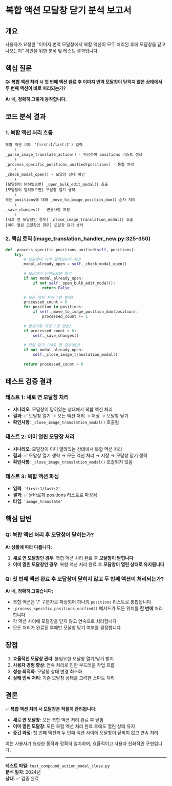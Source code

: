 # 복합 액션 모달창 닫기 분석 보고서

## 개요

사용자가 요청한 "이미지 번역 모달창에서 복합 액션이 모두 처리된 후에 모달창을 닫고 나오는지" 확인을 위한 분석 및 테스트 결과입니다.

## 핵심 질문

**Q: 복합 액션 처리 시 첫 번째 액션 완료 후 이미지 번역 모달창이 닫히지 않은 상태에서 두 번째 액션이 바로 처리되는가?**

**A: 네, 정확히 그렇게 동작합니다.**

## 코드 분석 결과

### 1. 복합 액션 처리 흐름

```
복합 액션 (예: 'first:1/last:2') 입력
    ↓
_parse_image_translate_action() - 파싱하여 positions 리스트 생성
    ↓
_process_specific_positions_unified(positions) - 통합 처리
    ↓
_check_modal_open() - 모달창 상태 확인
    ↓
[모달창이 닫혀있으면] _open_bulk_edit_modal() 호출
[모달창이 열려있으면] 모달창 열기 생략
    ↓
모든 positions에 대해 _move_to_image_position_dom() 순차 처리
    ↓
_save_changes() - 변경사항 저장
    ↓
[새로 연 모달창인 경우] _close_image_translation_modal() 호출
[이미 열린 모달창인 경우] 모달창 닫기 생략
```

### 2. 핵심 로직 (image_translation_handler_new.py:325-350)

```python
def _process_specific_positions_unified(self, positions):
    try:
        # 모달창이 이미 열려있는지 확인
        modal_already_open = self._check_modal_open()
        
        # 모달창이 닫혀있으면 열기
        if not modal_already_open:
            if not self._open_bulk_edit_modal():
                return False
        
        # 모든 위치 처리 (한 번에)
        processed_count = 0
        for position in positions:
            if self._move_to_image_position_dom(position):
                processed_count += 1
        
        # 변경사항 저장 (한 번만)
        if processed_count > 0:
            self._save_changes()
        
        # 모달 닫기 (새로 연 경우에만)
        if not modal_already_open:
            self._close_image_translation_modal()
        
        return processed_count > 0
```

## 테스트 검증 결과

### 테스트 1: 새로 연 모달창 처리
- **시나리오**: 모달창이 닫혀있는 상태에서 복합 액션 처리
- **결과**: ✅ 모달창 열기 → 모든 액션 처리 → 저장 → 모달창 닫기
- **확인사항**: `_close_image_translation_modal()` 호출됨

### 테스트 2: 이미 열린 모달창 처리
- **시나리오**: 모달창이 이미 열려있는 상태에서 복합 액션 처리
- **결과**: ✅ 모달창 열기 생략 → 모든 액션 처리 → 저장 → 모달창 닫기 생략
- **확인사항**: `_close_image_translation_modal()` 호출되지 않음

### 테스트 3: 복합 액션 파싱
- **입력**: `'first:1/last:2'`
- **결과**: ✅ 올바르게 positions 리스트로 파싱됨
- **타입**: `'image_translate'`

## 핵심 답변

### Q: 복합 액션 처리 후 모달창이 닫히는가?

**A: 상황에 따라 다릅니다:**

1. **새로 연 모달창인 경우**: 복합 액션 처리 완료 후 **모달창이 닫힙니다**
2. **이미 열린 모달창인 경우**: 복합 액션 처리 완료 후 **모달창이 열린 상태로 유지됩니다**

### Q: 첫 번째 액션 완료 후 모달창이 닫히지 않고 두 번째 액션이 처리되는가?

**A: 네, 정확히 그렇습니다:**

- 복합 액션은 '/' 구분자로 파싱되어 하나의 `positions` 리스트로 통합됩니다
- `_process_specific_positions_unified()` 메서드가 모든 위치를 **한 번에** 처리합니다
- 각 액션 사이에 모달창을 닫지 않고 연속으로 처리합니다
- 모든 처리가 완료된 후에만 모달창 닫기 여부를 결정합니다

## 장점

1. **효율적인 모달창 관리**: 불필요한 모달창 열기/닫기 방지
2. **사용자 경험 향상**: 연속 처리로 인한 부드러운 작업 흐름
3. **성능 최적화**: 모달창 상태 변경 최소화
4. **상태 인식 처리**: 기존 모달창 상태를 고려한 스마트 처리

## 결론

✅ **복합 액션 처리 시 모달창은 적절히 관리됩니다:**

- **새로 연 모달창**: 모든 복합 액션 처리 완료 후 닫힘
- **이미 열린 모달창**: 모든 복합 액션 처리 완료 후에도 열린 상태 유지
- **중간 과정**: 첫 번째 액션과 두 번째 액션 사이에 모달창이 닫히지 않고 연속 처리

이는 사용자가 요청한 동작과 정확히 일치하며, 효율적이고 사용자 친화적인 구현입니다.

---

**테스트 파일**: `test_compound_action_modal_close.py`  
**분석 일자**: 2024년  
**상태**: ✅ 검증 완료